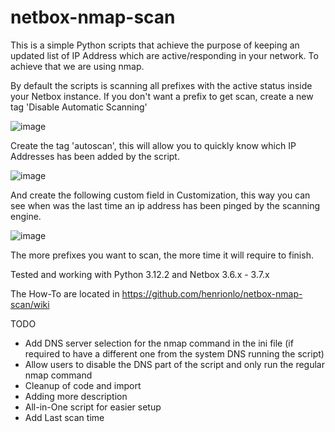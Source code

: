 # netbox-nmap-scan

This is a simple Python scripts that achieve the purpose of keeping an updated list of IP Address which are active/responding in your network.
To achieve that we are using nmap.

By default the scripts is scanning all prefixes with the active status inside your Netbox instance.
If you don't want a prefix to get scan, create a new tag 'Disable Automatic Scanning'

![image](https://github.com/henrionlo/netbox-nmap-scan/assets/139378145/b7a223ae-3a55-42cb-8f28-87d282e103c8)

Create the tag 'autoscan', this will allow you to quickly know which IP Addresses has been added by the script.

![image](https://github.com/henrionlo/netbox-nmap-scan/assets/139378145/435cec58-1f92-42f2-b4eb-1448a4d22161)

And create the following custom field in Customization, this way you can see when was the last time an ip address has been pinged by the scanning engine.

![image](https://github.com/LoH-lu/netbox-nmap-scan/assets/139378145/c812ee55-71d0-4d8e-9b14-f337a5d867a5)

The more prefixes you want to scan, the more time it will require to finish.

Tested and working with Python 3.12.2 and Netbox 3.6.x - 3.7.x

The How-To are located in https://github.com/henrionlo/netbox-nmap-scan/wiki

TODO
- Add DNS server selection for the nmap command in the ini file (if required to have a different one from the system DNS running the script)
- Allow users to disable the DNS part of the script and only run the regular nmap command
- Cleanup of code and import
- Adding more description
- All-in-One script for easier setup
- Add Last scan time
